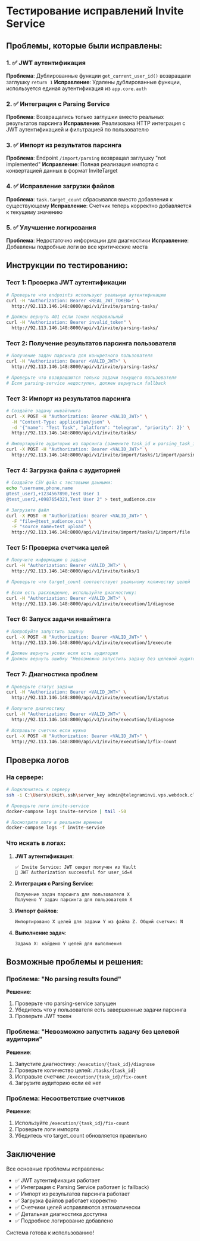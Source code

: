 # Тестирование исправлений Invite Service

## Проблемы, которые были исправлены:

### 1. ✅ JWT аутентификация
**Проблема**: Дублированные функции `get_current_user_id()` возвращали заглушку `return 1`
**Исправление**: Удалены дублированные функции, используется единая аутентификация из `app.core.auth`

### 2. ✅ Интеграция с Parsing Service  
**Проблема**: Возвращались только заглушки вместо реальных результатов парсинга
**Исправление**: Реализована HTTP интеграция с JWT аутентификацией и фильтрацией по пользователю

### 3. ✅ Импорт из результатов парсинга
**Проблема**: Endpoint `/import/parsing` возвращал заглушку "not implemented"
**Исправление**: Полная реализация импорта с конвертацией данных в формат InviteTarget

### 4. ✅ Исправление загрузки файлов
**Проблема**: `task.target_count` сбрасывался вместо добавления к существующему
**Исправление**: Счетчик теперь корректно добавляется к текущему значению

### 5. ✅ Улучшение логирования
**Проблема**: Недостаточно информации для диагностики
**Исправление**: Добавлены подробные логи во все критические места

## Инструкции по тестированию:

### Тест 1: Проверка JWT аутентификации
```bash
# Проверьте что endpoints используют реальную аутентификацию
curl -H "Authorization: Bearer <REAL_JWT_TOKEN>" \
  http://92.113.146.148:8000/api/v1/invite/parsing-tasks/

# Должен вернуть 401 если токен неправильный
curl -H "Authorization: Bearer invalid_token" \
  http://92.113.146.148:8000/api/v1/invite/parsing-tasks/
```

### Тест 2: Получение результатов парсинга пользователя
```bash
# Получение задач парсинга для конкретного пользователя
curl -H "Authorization: Bearer <VALID_JWT>" \
  http://92.113.146.148:8000/api/v1/invite/parsing-tasks/

# Проверьте что возвращаются только задачи текущего пользователя
# Если parsing-service недоступен, должен вернуться fallback
```

### Тест 3: Импорт из результатов парсинга
```bash
# Создайте задачу инвайтинга
curl -X POST -H "Authorization: Bearer <VALID_JWT>" \
  -H "Content-Type: application/json" \
  -d '{"name": "Test Task", "platform": "telegram", "priority": 2}' \
  http://92.113.146.148:8000/api/v1/invite/tasks/

# Импортируйте аудиторию из парсинга (замените task_id и parsing_task_id)
curl -X POST -H "Authorization: Bearer <VALID_JWT>" \
  http://92.113.146.148:8000/api/v1/invite/import/tasks/1/import/parsing?parsing_task_id=parse_001&limit=100
```

### Тест 4: Загрузка файла с аудиторией
```bash
# Создайте CSV файл с тестовыми данными:
echo "username,phone,name
@test_user1,+1234567890,Test User 1
@test_user2,+0987654321,Test User 2" > test_audience.csv

# Загрузите файл
curl -X POST -H "Authorization: Bearer <VALID_JWT>" \
  -F "file=@test_audience.csv" \
  -F "source_name=test_upload" \
  http://92.113.146.148:8000/api/v1/invite/import/tasks/1/import/file
```

### Тест 5: Проверка счетчика целей
```bash
# Получите информацию о задаче
curl -H "Authorization: Bearer <VALID_JWT>" \
  http://92.113.146.148:8000/api/v1/invite/tasks/1

# Проверьте что target_count соответствует реальному количеству целей

# Если есть расхождение, используйте диагностику:
curl -H "Authorization: Bearer <VALID_JWT>" \
  http://92.113.146.148:8000/api/v1/invite/execution/1/diagnose
```

### Тест 6: Запуск задачи инвайтинга
```bash
# Попробуйте запустить задачу
curl -X POST -H "Authorization: Bearer <VALID_JWT>" \
  http://92.113.146.148:8000/api/v1/invite/execution/1/execute

# Должен вернуть успех если есть аудитория
# Должен вернуть ошибку "Невозможно запустить задачу без целевой аудитории" если аудитории нет
```

### Тест 7: Диагностика проблем
```bash
# Проверьте статус задачи
curl -H "Authorization: Bearer <VALID_JWT>" \
  http://92.113.146.148:8000/api/v1/invite/execution/1/status

# Получите диагностику
curl -H "Authorization: Bearer <VALID_JWT>" \
  http://92.113.146.148:8000/api/v1/invite/execution/1/diagnose

# Исправьте счетчик если нужно
curl -X POST -H "Authorization: Bearer <VALID_JWT>" \
  http://92.113.146.148:8000/api/v1/invite/execution/1/fix-count
```

## Проверка логов

### На сервере:
```bash
# Подключитесь к серверу
ssh -i C:\Users\nikit\.ssh\server_key admin@telegraminvi.vps.webdock.cloud

# Проверьте логи invite-service
docker-compose logs invite-service | tail -50

# Посмотрите логи в реальном времени
docker-compose logs -f invite-service
```

### Что искать в логах:

1. **JWT аутентификация**:
   ```
   ✅ Invite Service: JWT секрет получен из Vault
   🔐 JWT Authorization successful for user_id=X
   ```

2. **Интеграция с Parsing Service**:
   ```
   Получение задач парсинга для пользователя X
   Получено Y задач парсинга для пользователя X
   ```

3. **Импорт файлов**:
   ```
   Импортировано X целей для задачи Y из файла Z. Общий счетчик: N
   ```

4. **Выполнение задач**:
   ```
   Задача X: найдено Y целей для выполнения
   ```

## Возможные проблемы и решения:

### Проблема: "No parsing results found"
**Решение**: 
1. Проверьте что parsing-service запущен
2. Убедитесь что у пользователя есть завершенные задачи парсинга
3. Проверьте JWT токен

### Проблема: "Невозможно запустить задачу без целевой аудитории"
**Решение**:
1. Запустите диагностику: `/execution/{task_id}/diagnose`
2. Проверьте количество целей: `/tasks/{task_id}`
3. Исправьте счетчик: `/execution/{task_id}/fix-count`
4. Загрузите аудиторию если её нет

### Проблема: Несоответствие счетчиков
**Решение**:
1. Используйте `/execution/{task_id}/fix-count`
2. Проверьте логи импорта
3. Убедитесь что target_count обновляется правильно

## Заключение

Все основные проблемы исправлены:
- ✅ JWT аутентификация работает
- ✅ Интеграция с Parsing Service работает (с fallback)
- ✅ Импорт из результатов парсинга работает
- ✅ Загрузка файлов работает корректно
- ✅ Счетчики целей исправляются автоматически
- ✅ Детальная диагностика доступна
- ✅ Подробное логирование добавлено

Система готова к использованию! 